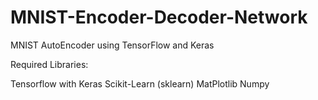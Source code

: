 # MNIST-Encoder-Decoder-Network
MNIST AutoEncoder using TensorFlow and Keras

Required Libraries:

Tensorflow with Keras
Scikit-Learn (sklearn)
MatPlotlib
Numpy
